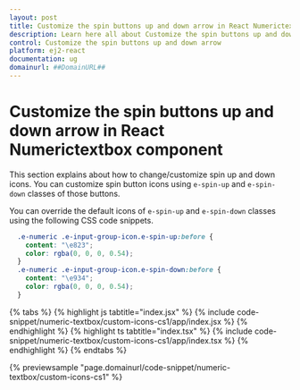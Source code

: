 ```yaml
---
layout: post
title: Customize the spin buttons up and down arrow in React Numerictextbox component | Syncfusion
description: Learn here all about Customize the spin buttons up and down arrow in Syncfusion React Numerictextbox component of Syncfusion Essential JS 2 and more.
control: Customize the spin buttons up and down arrow 
platform: ej2-react
documentation: ug
domainurl: ##DomainURL##
---
```


# Customize the spin buttons up and down arrow in React Numerictextbox component

This section explains about how to change/customize spin up and down icons. You can customize spin button icons using `e-spin-up` and `e-spin-down` classes of those buttons.

You can override the default icons of `e-spin-up` and `e-spin-down` classes using the following CSS code snippets.

```css
  .e-numeric .e-input-group-icon.e-spin-up:before {
    content: "\e823";
    color: rgba(0, 0, 0, 0.54);
  }
  .e-numeric .e-input-group-icon.e-spin-down:before {
    content: "\e934";
    color: rgba(0, 0, 0, 0.54);
  }
```

{% tabs %}
{% highlight js tabtitle="index.jsx" %}
{% include code-snippet/numeric-textbox/custom-icons-cs1/app/index.jsx %}
{% endhighlight %}
{% highlight ts tabtitle="index.tsx" %}
{% include code-snippet/numeric-textbox/custom-icons-cs1/app/index.tsx %}
{% endhighlight %}
{% endtabs %}

 {% previewsample "page.domainurl/code-snippet/numeric-textbox/custom-icons-cs1" %}